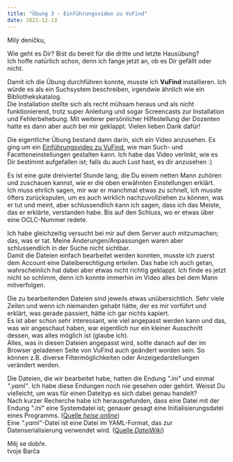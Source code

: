 ```yaml
---
title: "Übung 3 - Einführungsvideo zu VuFind"
date: 2021-12-13
---
```


Milý deníčku,

Wie geht es Dir? Bist du bereit für die dritte und letzte Hausübung? <br>
Ich hoffe natürlich schon, denn ich fange jetzt an, ob es Dir gefällt oder nicht.

Damit ich die Übung durchführen konnte, musste ich **VuFind** installieren. Ich würde es als ein Suchsystem beschreiben, irgendwie ähnlich wie ein Bibliothekskatalog. <br>
Die Installation stellte sich als recht mühsam heraus und als nicht funktionierend, trotz super Anleitung und sogar Screencasts zur Installation und Fehlerbehebung.  Mit weiterer persönlicher Hilfestellung der Dozenten hatte es dann aber auch bei mir geklappt. Vielen lieben Dank dafür!

Die eigentliche Übung bestand dann darin, sich ein Video anzusehen. Es ging um ein [Einführungsvideo zu VuFind](https://www.youtube.com/watch?v=qFbW8u9UQyM&list=PL5_8_wT3JpgE5rv38PwE2ulKlgzBY389y&index=4), wie man Such- und Facetteneinstellungen gestalten kann.
Ich habe das Video verlinkt, wie es Dir bestimmt aufgefallen ist; falls du auch Lust hast, es dir anzusehen :)

Es ist eine gute dreiviertel Stunde lang, die Du einem netten Mann zuhören und zuschauen kannst, wie er die oben erwähnten Einstellungen erklärt. <br>
Ich muss ehrlich sagen, mir war er manchmal etwas zu schnell, ich musste öfters zurückspulen, um es auch wirklich nachzuvollziehen zu können, was er tut und meint, aber schlussendlich kann ich sagen, dass ich das Meiste, das er erklärte, verstanden habe. Bis auf den Schluss, wo er etwas über eine OCLC-Nummer redete. 

Ich habe gleichzeitig versucht bei mir auf dem Server auch mitzumachen; das, was er tat. Meine Änderungen/Anpassungen waren aber schlussendlich in der Suche nicht sichtbar. <br>
Damit die Dateien einfach bearbeitet werden konnten, musste ich zuerst dem Account eine Dateiberechtigung erteilen. Das habe ich auch getan, wahrscheinlich hat dabei aber etwas nicht richtig geklappt. Ich finde es jetzt nicht so schlimm, denn ich konnte immerhin im Video alles bei dem Mann mitverfolgen. 

Die zu bearbeitenden Dateien sind jeweils etwas unübersichtlich. Sehr viele Zeilen und wenn ich niemanden gehabt hätte, der es mir vorführt und erklärt, was gerade passiert, 
hätte ich gar nichts kapiert. <br>
Es ist aber schon sehr interessant, wie viel angepasst werden kann und das, was wir angeschaut haben,  war eigentlich nur ein kleiner Ausschnitt dessen, was alles möglich ist (glaube ich). <br>
Alles, was in diesen Dateien angepasst wird, sollte danach auf der im Browser geladenen Seite von VuFind auch geändert worden sein. So können z.B. diverse Filtermöglichkeiten oder Anzeigedarstellungen verändert werden. 

Die Dateien, die wir bearbeitet habe, hatten die Endung *".ini"* und einmal *".yaml"*. Ich habe diese Endungen noch nie gesehen oder gehört. Weisst Du vielleicht, um was für einen Dateityp es sich dabei genau handelt? <br>
Nach kurzer Recherche habe ich herausgefunden, dass eine Datei mit der Endung *".ini"* eine Systemdatei ist; genauer gesagt eine Initialisierungsdatei eines Programms. ([Quelle *heise online*](https://www.heise.de/tipps-tricks/Dateiendungen-im-Ueberblick-4424386.html)) <br>
Eine *".yaml"*-Datei ist eine Datei im YAML-Format, das zur Datenserialisierung verwendet wird. ([Quelle *DateiWiki*](https://datei.wiki/extension/yaml))

Měj se dobře. <br>
tvoje Barča
